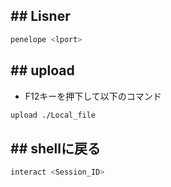 ## ## Lisner
```sh
penelope <lport>
```

## ## upload
- F12キーを押下して以下のコマンド
```sh
upload ./Local_file
```

## ## shellに戻る
```sh
interact <Session_ID>
```